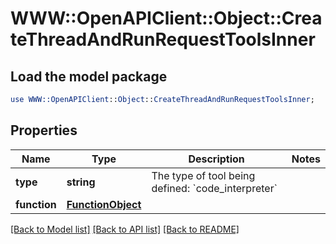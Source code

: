 # WWW::OpenAPIClient::Object::CreateThreadAndRunRequestToolsInner

## Load the model package
```perl
use WWW::OpenAPIClient::Object::CreateThreadAndRunRequestToolsInner;
```

## Properties
Name | Type | Description | Notes
------------ | ------------- | ------------- | -------------
**type** | **string** | The type of tool being defined: &#x60;code_interpreter&#x60; | 
**function** | [**FunctionObject**](FunctionObject.md) |  | 

[[Back to Model list]](../README.md#documentation-for-models) [[Back to API list]](../README.md#documentation-for-api-endpoints) [[Back to README]](../README.md)


